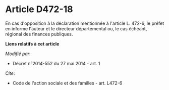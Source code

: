 # Article D472-18

En cas d'opposition à la déclaration mentionnée à l'article L. 472-6, le préfet en informe l'auteur et le   directeur
départemental ou, le cas échéant, régional des finances publiques.

**Liens relatifs à cet article**

_Modifié par_:

  - Décret n°2014-552 du 27 mai 2014 - art. 1

_Cite_:

  - Code de l'action sociale et des familles - art. L472-6
